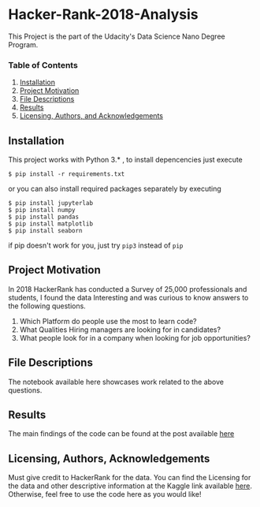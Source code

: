 
# Hacker-Rank-2018-Analysis

This Project is the part of the Udacity's Data Science Nano Degree Program.

### Table of Contents

1. [Installation](#installation)
2. [Project Motivation](#motivation)
3. [File Descriptions](#files)
4. [Results](#results)
5. [Licensing, Authors, and Acknowledgements](#licensing)

## Installation <a name="installation"></a>

This project works with Python 3.* , to install depencencies just execute
```
$ pip install -r requirements.txt
```
or you can also install required packages separately by executing
```
$ pip install jupyterlab
$ pip install numpy 
$ pip install pandas
$ pip install matplotlib
$ pip install seaborn
```
if pip doesn't work for you, just try `pip3` instead of `pip`

## Project Motivation<a name="motivation"></a>

In 2018 HackerRank has conducted a Survey of 25,000 professionals and students,
I found the data Interesting and was curious to know answers to the following questions.
1.  Which Platform do people use the most to learn code?
2.  What Qualities Hiring managers are looking for in candidates?
3.  What people look for in a company when looking for job opportunities?

## File Descriptions <a name="files"></a>

The notebook available here showcases work related to the above questions.

## Results<a name="results"></a>

The main findings of the code can be found at the post available [here](https://medium.com/@aarshcode/hacker-rank-developer-survey-2018-5fa5060b802f)

## Licensing, Authors, Acknowledgements<a name="licensing"></a>

Must give credit to HackerRank for the data.  You can find the Licensing for the data and other descriptive information at the Kaggle link available [here](https://www.kaggle.com/hackerrank/developer-survey-2018).  Otherwise, feel free to use the code here as you would like!

